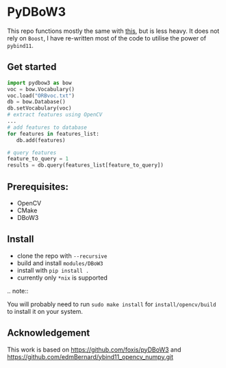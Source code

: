 PyDBoW3
==============

This repo functions mostly the same with [this](https://github.com/foxis/pyDBoW3), but is less heavy. It does not rely on `Boost`, I have re-written most of the code to utilise the power of `pybind11`.

## Get started

```python
import pydbow3 as bow
voc = bow.Vocabulary()
voc.load("ORBvoc.txt")
db = bow.Database()
db.setVocabulary(voc)
# extract features using OpenCV
...
# add features to database
for features in features_list:
   db.add(features)

# query features
feature_to_query = 1
results = db.query(features_list[feature_to_query])
```

## Prerequisites:
* OpenCV 
* CMake 
* DBoW3

## Install

+ clone the repo with `--recursive`
+ build and install `modules/DBoW3`
+ install with `pip install .` 
+ currently only `*nix` is supported

.. note::

  You will probably need to run ``sudo make install`` for ``install/opencv/build`` to install it on your system.

## Acknowledgement

This work is based on https://github.com/foxis/pyDBoW3
and https://github.com/edmBernard/ybind11_opencv_numpy.git